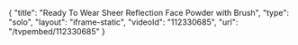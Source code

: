 {
    "title": "Ready To Wear Sheer Reflection Face Powder with Brush",
    "type": "solo",
    "layout": "iframe-static",
    "videoId": "112330685",
    "url": "\/tvpembed\/112330685"
}